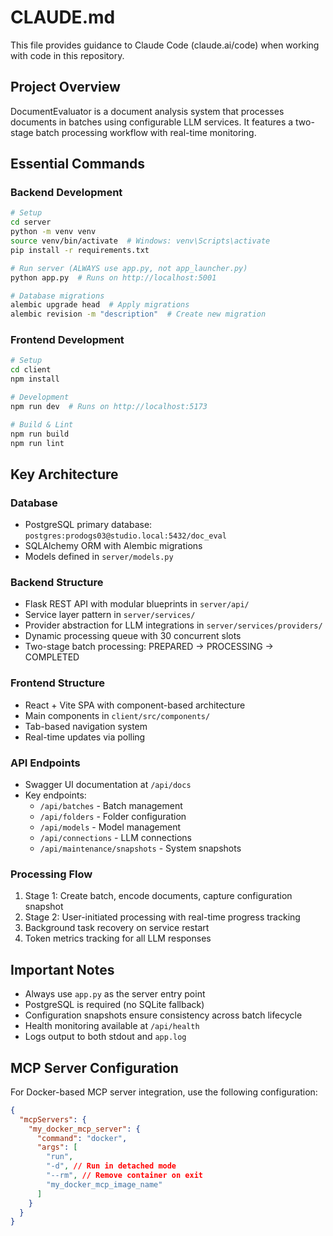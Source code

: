 # CLAUDE.md

This file provides guidance to Claude Code (claude.ai/code) when working with code in this repository.

## Project Overview

DocumentEvaluator is a document analysis system that processes documents in batches using configurable LLM services. It features a two-stage batch processing workflow with real-time monitoring.

## Essential Commands

### Backend Development
```bash
# Setup
cd server
python -m venv venv
source venv/bin/activate  # Windows: venv\Scripts\activate
pip install -r requirements.txt

# Run server (ALWAYS use app.py, not app_launcher.py)
python app.py  # Runs on http://localhost:5001

# Database migrations
alembic upgrade head  # Apply migrations
alembic revision -m "description"  # Create new migration
```

### Frontend Development
```bash
# Setup
cd client
npm install

# Development
npm run dev  # Runs on http://localhost:5173

# Build & Lint
npm run build
npm run lint
```

## Key Architecture

### Database
- PostgreSQL primary database: `postgres:prodogs03@studio.local:5432/doc_eval`
- SQLAlchemy ORM with Alembic migrations
- Models defined in `server/models.py`

### Backend Structure
- Flask REST API with modular blueprints in `server/api/`
- Service layer pattern in `server/services/`
- Provider abstraction for LLM integrations in `server/services/providers/`
- Dynamic processing queue with 30 concurrent slots
- Two-stage batch processing: PREPARED → PROCESSING → COMPLETED

### Frontend Structure
- React + Vite SPA with component-based architecture
- Main components in `client/src/components/`
- Tab-based navigation system
- Real-time updates via polling

### API Endpoints
- Swagger UI documentation at `/api/docs`
- Key endpoints:
  - `/api/batches` - Batch management
  - `/api/folders` - Folder configuration  
  - `/api/models` - Model management
  - `/api/connections` - LLM connections
  - `/api/maintenance/snapshots` - System snapshots

### Processing Flow
1. Stage 1: Create batch, encode documents, capture configuration snapshot
2. Stage 2: User-initiated processing with real-time progress tracking
3. Background task recovery on service restart
4. Token metrics tracking for all LLM responses

## Important Notes
- Always use `app.py` as the server entry point
- PostgreSQL is required (no SQLite fallback)
- Configuration snapshots ensure consistency across batch lifecycle
- Health monitoring available at `/api/health`
- Logs output to both stdout and `app.log`

## MCP Server Configuration

For Docker-based MCP server integration, use the following configuration:

```json
{
  "mcpServers": {
    "my_docker_mcp_server": {
      "command": "docker",
      "args": [
        "run",
        "-d", // Run in detached mode
        "--rm", // Remove container on exit
        "my_docker_mcp_image_name"
      ]
    }
  }
}
```